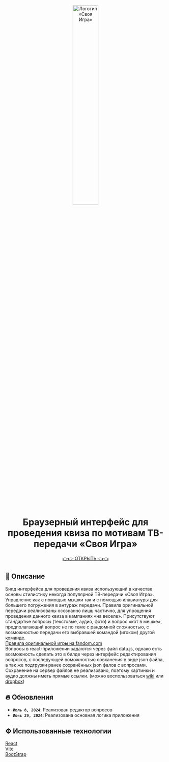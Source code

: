 <div align="center">
<a href='https://azemcov.github.io/quiz_Svoya_Igra'><img src="./public/images/logo-Dys92ceR.svg" alt="Логотип «Своя Игра»" width="40%"></a>
</div>

<h1 align="center">Браузерный интерфейс для проведения квиза по мотивам ТВ-передачи «Своя Игра»</h1>

<div align="center">
<a href='https://azemcov.github.io/quiz_Svoya_Igra'>👉👉 ОТКРЫТЬ 👈👈</a>
</div>

## 📖 Описание

Билд интерфейса для проведения квиза использующий в качестве основы стилистику некогда популярной ТВ-передачи «Своя Игра». Управление как с помощью мышки так и с помощью клавиатуры для большего погружения в антураж передачи. Правила оригинальной передачи реализованы осознанно лишь частично, для упрощения проведения данного квиза в кампаниях «на веселе». Присутствуют стандартые вопросы (текстовые, аудио, фото) и вопрос «кот в мешке», предполагающий вопрос не по теме с рандомной сложностью, с возможностью передачи его выбравшей командой (игоком) другой команде.
<br>
[Правила оригинальной игры на fandom.com](https://chgk.fandom.com/wiki/Своя_игра)
<br>
Вопросы в react-приложении задаются через файл data.js, однако есть возможность сделать это в билде через интерфейс редактирования вопросов, с последующей воможностью совханения в виде json файла, а так же подгрузки ранее сохранённых json фалов с вопросами. Сохранение на сервер файлов не реализовано, поэтому картинки и аудио должны иметь прямые ссылки. (можно воспользоваться [wiki](www.wikipedia.org) или [dropbox](www.dropbox.com))
<br>

## 🔥 Обновления

- **`Июль 8, 2024`**: Реализован редактор вопросов
- **`Июнь 29, 2024`**: Реализована основная логика приложения

## ⚙️ Использованные технологии

[React](react.dev)
<br>
[Vite](vitejs.dev)
<br>
[BootStrap](getbootstrap.com)
